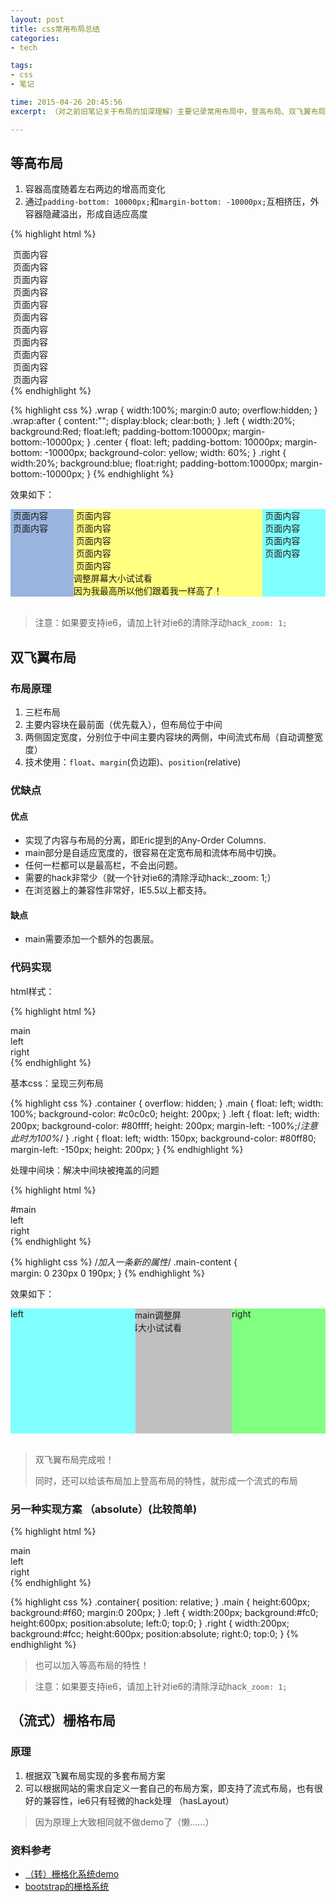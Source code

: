 ```yaml
---
layout: post
title: css常用布局总结
categories: 
- tech

tags: 
- css
- 笔记

time: 2015-04-26 20:45:56
excerpt: （对之前旧笔记关于布局的加深理解）主要记录常用布局中，登高布局、双飞翼布局、栅格布局的特性，实现原理，优缺点。

---
```


## 等高布局

1. 容器高度随着左右两边的增高而变化
2. 通过`padding-bottom: 10000px;`和`margin-bottom: -10000px;`互相挤压，外容器隐藏溢出，形成自适应高度

{% highlight html %}
<div class="wrap">
    <div class="left">
        &nbsp;页面内容<br/>
        &nbsp;页面内容<br/>
    </div>
    <div class="center">
        &nbsp;页面内容<br/>
        &nbsp;页面内容<br/>
        &nbsp;页面内容<br/>
        &nbsp;页面内容<br/>
        &nbsp;页面内容<br/>
    </div>
    <div class="right">
        &nbsp;页面内容<br/>
        &nbsp;页面内容<br/>
        &nbsp;页面内容<br/>
        &nbsp;页面内容<br/>
    </div>
</div>
{% endhighlight %} 

{% highlight css %}
.wrap {
    width:100%;
    margin:0 auto;
    overflow:hidden;
}
.wrap:after {
    content:"";
    display:block;
    clear:both;
}
.left {
    width:20%;
    background:Red;
    float:left;
    padding-bottom:10000px;
    margin-bottom:-10000px;
}
.center {
    float: left;
    padding-bottom: 10000px;
    margin-bottom: -10000px;
    background-color: yellow;
    width: 60%;
}
.right {
    width:20%;
    background:blue;
    float:right;
    padding-bottom:10000px;
    margin-bottom:-10000px;
}
{% endhighlight %} 

效果如下：

<div class="wrap" style="width:100%; margin:0 auto; overflow:hidden;">
    <div class="left" style="width:20%; background:#99b4de; float:left; padding-bottom:10000px; margin-bottom:-10000px;">
        &nbsp;页面内容<br/>
        &nbsp;页面内容<br/>
    </div>
    <div class="center" style="float: left; padding-bottom: 10000px; margin-bottom: -10000px; background-color: #ffff80; width: 60%;">
        &nbsp;页面内容<br/>
        &nbsp;页面内容<br/>
        &nbsp;页面内容<br/>
        &nbsp;页面内容<br/>
        &nbsp;页面内容<br/>
        调整屏幕大小试试看<br/>
        因为我最高所以他们跟着我一样高了！
    </div>
    <div class="right" style="width:20%; background:#80ffff; float:right; padding-bottom:10000px; margin-bottom:-10000px;">
        &nbsp;页面内容<br/>
        &nbsp;页面内容<br/>
        &nbsp;页面内容<br/>
        &nbsp;页面内容<br/>
    </div>
</div>
<br/>

> 注意：如果要支持ie6，请加上针对ie6的清除浮动hack`_zoom: 1;`

## 双飞翼布局

### 布局原理

1. 三栏布局
2. 主要内容块在最前面（优先载入），但布局位于中间
3. 两侧固定宽度，分别位于中间主要内容块的两侧，中间流式布局（自动调整宽度）
4. 技术使用：`float`、`margin`(负边距)、`position`(relative)

### 优缺点

#### 优点

* 实现了内容与布局的分离，即Eric提到的Any-Order Columns.
* main部分是自适应宽度的，很容易在定宽布局和流体布局中切换。
* 任何一栏都可以是最高栏，不会出问题。
* 需要的hack非常少（就一个针对ie6的清除浮动hack:_zoom: 1;）
* 在浏览器上的兼容性非常好，IE5.5以上都支持。

#### 缺点

* main需要添加一个额外的包裹层。

### 代码实现

html样式：

{% highlight html %}
<div class="container">
    <div class="main">main</div>
    <div class="left">left</div>
    <div class="right">right</div>
</div>
{% endhighlight %} 

基本css：呈现三列布局

{% highlight css %}
.container {
    overflow: hidden;
}
.main {
    float: left;
    width: 100%;
    background-color: #c0c0c0;
    height: 200px;
}
.left {
    float: left;
    width: 200px;
    background-color: #80ffff;
    height: 200px;
    margin-left: -100%;/*注意此时为100%*/
}
.right {
    float: left;
    width: 150px;
    background-color: #80ff80;
    margin-left: -150px;
    height: 200px;
}
{% endhighlight %} 

处理中间块：解决中间块被掩盖的问题

{% highlight html %}
<div class="container">
    <!-- 添加额外标签来解决 -->
    <div class="main">
        <div class="main-content">#main</div>
    </div>
    <!-- 添加额外标签来解决 -->
    <div class="left">left</div>
    <div class="right">right</div>
</div>
{% endhighlight %} 

{% highlight css %}
/*加入一条新的属性*/
.main-content {  
    margin: 0 230px 0 190px;
}
{% endhighlight %} 

效果如下：

<div class="container" style="overflow: hidden;">
    <div class="main" style="float: left; width: 100%; background-color: #c0c0c0; height: 200px;">
        <div class="main-content" style="margin: 0 230px 0 190px;">#main调整屏幕大小试试看</div>
    </div>
    <div class="left" style="float: left; width: 200px; background-color: #80ffff; height: 200px; margin-left: -100%;">left</div>
    <div class="right" style="float: left; width: 150px; background-color: #80ff80; margin-left: -150px; height: 200px;">right</div>
</div>
<br/>

> 双飞翼布局完成啦！
> 
> 同时，还可以给该布局加上登高布局的特性，就形成一个流式的布局

### 另一种实现方案  （absolute）(比较简单)

{% highlight html %}
<div class="container">
    <div class="main">main</div>
    <div class="left">left</div>
    <div class="right">right</div>
</div>
{% endhighlight %} 

{% highlight css %}
.container{
    position: relative;
}
.main {
    height:600px;
    background:#f60;
    margin:0 200px;
}
.left {
    width:200px;
    background:#fc0;
    height:600px;
    position:absolute;
    left:0;
    top:0;
}
.right {
    width:200px;
    background:#fcc;
    height:600px;
    position:absolute;
    right:0;
    top:0;
}
{% endhighlight %}

> 也可以加入等高布局的特性！ 

> 注意：如果要支持ie6，请加上针对ie6的清除浮动hack`_zoom: 1;`

## （流式）栅格布局

### 原理

1. 根据双飞翼布局实现的多套布局方案
2. 可以根据网站的需求自定义一套自己的布局方案，即支持了流式布局，也有很好的兼容性，ie6只有轻微的hack处理
（hasLayout）

> 因为原理上大致相同就不做demo了（懒……）

### 资料参考

* <a href="http://www.dqqd.me/avatar/fly/grids_test1.html" rel="nofollow">（转）栅格化系统demo</a>
* <a href="http://v2.bootcss.com/scaffolding.html#gridSystem" rel="nofollow">bootstrap的栅格系统</a>

